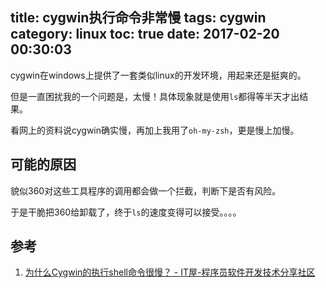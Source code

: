 title: cygwin执行命令非常慢
tags: cygwin
category: linux
toc: true
date: 2017-02-20 00:30:03
---


cygwin在windows上提供了一套类似linux的开发环境，用起来还是挺爽的。

但是一直困扰我的一个问题是，太慢！具体现象就是使用`ls`都得等半天才出结果。

看网上的资料说cygwin确实慢，再加上我用了`oh-my-zsh`，更是慢上加慢。

## 可能的原因

貌似360对这些工具程序的调用都会做一个拦截，判断下是否有风险。

于是干脆把360给卸载了，终于`ls`的速度变得可以接受。。。。


## 参考

1. [为什么Cygwin的执行shell命令很慢？ - IT屋-程序员软件开发技术分享社区](http://www.it1352.com/321952.html)

